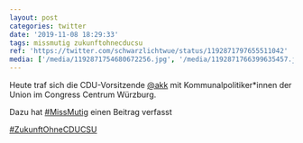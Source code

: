 ```yaml
---
layout: post
categories: twitter
date: '2019-11-08 18:29:33'
tags: missmutig zukunftohnecducsu
ref: 'https://twitter.com/schwarzlichtwue/status/1192871797655511042'
media: ['/media/1192871754680672256.jpg', '/media/1192871766399635457.jpg', '/media/1192871790965612544.jpg']
---
```

Heute traf sich die CDU-Vorsitzende [@akk](https://twitter.com/akk) mit Kommunalpolitiker\*innen der Union im Congress Centrum Würzburg.



Dazu hat [#MissMutig](/t/missmutig) einen Beitrag verfasst



[#ZukunftOhneCDUCSU](/t/zukunftohnecducsu) 
